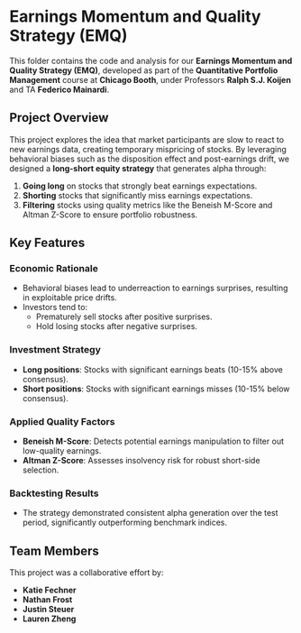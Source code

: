 # **Earnings Momentum and Quality Strategy (EMQ)**

This folder contains the code and analysis for our **Earnings Momentum and Quality Strategy (EMQ)**, developed as part of the **Quantitative Portfolio Management** course at **Chicago Booth**, under Professors **Ralph S.J. Koijen** and TA **Federico Mainardi**.

## **Project Overview**

This project explores the idea that market participants are slow to react to new earnings data, creating temporary mispricing of stocks. By leveraging behavioral biases such as the disposition effect and post-earnings drift, we designed a **long-short equity strategy** that generates alpha through:

1. **Going long** on stocks that strongly beat earnings expectations.
2. **Shorting** stocks that significantly miss earnings expectations.
3. **Filtering** stocks using quality metrics like the Beneish M-Score and Altman Z-Score to ensure portfolio robustness.

## **Key Features**

### **Economic Rationale**
- Behavioral biases lead to underreaction to earnings surprises, resulting in exploitable price drifts.
- Investors tend to:
  - Prematurely sell stocks after positive surprises.
  - Hold losing stocks after negative surprises.

### **Investment Strategy**
- **Long positions**: Stocks with significant earnings beats (10-15% above consensus).
- **Short positions**: Stocks with significant earnings misses (10-15% below consensus).

### **Applied Quality Factors**
- **Beneish M-Score**: Detects potential earnings manipulation to filter out low-quality earnings.
- **Altman Z-Score**: Assesses insolvency risk for robust short-side selection.

### **Backtesting Results**
- The strategy demonstrated consistent alpha generation over the test period, significantly outperforming benchmark indices.

## **Team Members**

This project was a collaborative effort by:
- **Katie Fechner**
- **Nathan Frost**
- **Justin Steuer**
- **Lauren Zheng**
